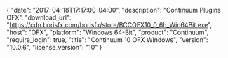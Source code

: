 {
   "date": "2017-04-18T17:17:00-04:00",
   "description": "Continuum Plugins OFX",
   "download_url": "https://cdn.borisfx.com/borisfx/store/BCCOFX10_0_6h_Win64Bit.exe",
   "host": "OFX",
   "platform": "Windows 64-Bit",
   "product": "Continuum",
   "require_login": true,
   "title": "Continuum 10 OFX Windows",
   "version": "10.0.6",
   "license_version": "10"
}

